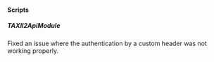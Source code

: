 
#### Scripts
##### TAXII2ApiModule
Fixed an issue where the authentication by a custom header was not working properly.
